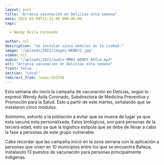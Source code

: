```yaml
---
layout: post
title: "Arranca vacunación en Delicias esta semana"
date: 2021-03-09T21:21:00.000-06:00
tags:
  
  - Wendy Ávila Coronado
  
author: nil
description: "Se instalan cinco módulos en la ciudad."
image: "/uploads/2021/images-WENDY2.jpg"
video: nil
audio: "/uploads/2021/audio-MM03_WENDY_AVILA.mp3"
alt: "Arranca vacunación en Delicias esta semana"
front: false
section: "Local"
redirect_from: /news/183356
---
```


Esta semana dio inicio la campaña de vacunación en Delicias, según lo expresó Wendy Avila Coronado, Subdirectora de Medicina Preventiva y Promoción para la Salud. Esto a partir de este martes, señalando que se instalaron cinco módulos.

Asimismo, exhortó a la población a evitar que se mueva de lugar ya que esta vacuna esta personalizada. Estos biológicos, son para personas de la tercera edad, esto ya que la logística estipula que se debe de llevar a cabo la fase a personas de este grupo vulnerable.

Cabe recordar que las campaña inició en la zona serrana con la aplicación a personas que viven en 10 municipios entre los que se encuentra Balleza, instalando 13 puestos de vacunación para personas principalmente indígenas.

